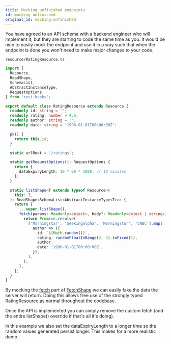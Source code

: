 ```yaml
---
title: Mocking unfinished endpoints
id: mocking-unfinished
original_id: mocking-unfinished
---
```

You have agreed to an API schema with a backend engineer who will implement it;
but they are starting to code the same time as you. It would be nice to easily
mock the endpoint and use it in a way such that when the endpoint is done
you won't need to make major changes to your code.

`resource/RatingResource.ts`

```typescript
import {
  Resource,
  ReadShape,
  SchemaList,
  AbstractInstanceType,
  RequestOptions,
} from 'rest-hooks';

export default class RatingResource extends Resource {
  readonly id: string = '';
  readonly rating: number = 4.6;
  readonly author: string = '';
  readonly date: string = '1990-01-01T00:00:00Z';

  pk() {
    return this.id;
  }

  static urlRoot = '/ratings';

  static getRequestOptions(): RequestOptions {
    return {
      dataExpiryLength: 10 * 60 * 1000, // 10 minutes
    };
  }

  static listShape<T extends typeof Resource>(
    this: T,
  ): ReadShape<SchemaList<AbstractInstanceType<T>>> {
    return {
      ...super.listShape(),
      fetch(params: Readonly<object>, body?: Readonly<object | string>) {
        return Promise.resolve(
          ['Morningstar', 'Seekingalpha', 'Morningstar', 'CNBC'].map(
            author => ({
              id: `${Math.random()}`,
              rating: randomFloatInRange(2, 5).toFixed(1),
              author,
              date: '1990-01-01T00:00:00Z',
            }),
          ),
        );
      },
    };
  }
}
```

By mocking the [fetch](../api/FetchShape.md#fetchurl-string-body-payload-promiseany) part of
[FetchShape](../api/FetchShape.md) we can easily fake the data the server will return. Doing
this allows free use of the strongly typed RatingResource as normal throughout the codebase.

Once the API is implemented you can simply remove the custom fetch (and the entire listShape()
override if that's all it's doing).

In this example we also set the dataExpiryLength to a longer time so the random values generated
persist longer. This makes for a more realistic demo.
